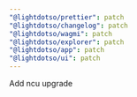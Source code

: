 ```yaml
---
"@lightdotso/prettier": patch
"@lightdotso/changelog": patch
"@lightdotso/wagmi": patch
"@lightdotso/explorer": patch
"@lightdotso/app": patch
"@lightdotso/ui": patch
---
```


Add ncu upgrade

